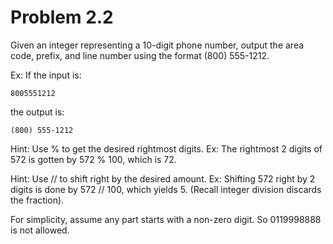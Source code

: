 # Problem 2.2
Given an integer representing a 10-digit phone number, output the area code, prefix, and line number using the format (800) 555-1212.

Ex: If the input is:

    8005551212

the output is:

    (800) 555-1212

Hint: Use % to get the desired rightmost digits. Ex: The rightmost 2 digits of 572 is gotten by 572 % 100, which is 72.

Hint: Use // to shift right by the desired amount. Ex: Shifting 572 right by 2 digits is done by 572 // 100, which yields 5. (Recall integer division discards the fraction).

For simplicity, assume any part starts with a non-zero digit. So 0119998888 is not allowed.
